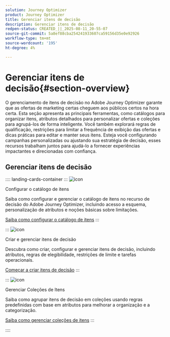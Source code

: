 ```yaml
---
solution: Journey Optimizer
product: Journey Optimizer
title: Gerenciar itens de decisão
description: Gerenciar itens de decisão
redpen-status: CREATED_||_2025-08-11_20-55-07
source-git-commit: 5a8ef88cba254241933607ca59156d35e0e92926
workflow-type: tm+mt
source-wordcount: '195'
ht-degree: 4%

---
```



# Gerenciar itens de decisão{#section-overview}

O gerenciamento de itens de decisão no Adobe Journey Optimizer garante que as ofertas de marketing certas cheguem aos públicos certos na hora certa. Esta seção apresenta as principais ferramentas, como catálogos para organizar itens, atributos detalhados para personalizar ofertas e coleções para agrupá-los de forma inteligente. Você também explorará regras de qualificação, restrições para limitar a frequência de exibição das ofertas e dicas práticas para editar e manter seus itens. Esteja você configurando campanhas personalizadas ou ajustando sua estratégia de decisão, esses recursos trabalham juntos para ajudá-lo a fornecer experiências impactantes e direcionadas com confiança.

## Gerenciar itens de decisão

:::: landing-cards-container
:::
![icon](https://cdn.experienceleague.adobe.com/icons/gear.svg)

Configurar o catálogo de itens

Saiba como configurar e gerenciar o catálogo de itens no recurso de decisão do Adobe Journey Optimizer, incluindo acesso a esquema, personalização de atributos e noções básicas sobre limitações.

[Saiba como configurar o catálogo de itens](../using/experience-decisioning/catalogs.md)
:::

:::
![icon](https://cdn.experienceleague.adobe.com/icons/list-check.svg)

Criar e gerenciar itens de decisão

Descubra como criar, configurar e gerenciar itens de decisão, incluindo atributos, regras de elegibilidade, restrições de limite e tarefas operacionais.

[Começar a criar itens de decisão](../using/experience-decisioning/items.md)
:::

:::
![icon](https://cdn.experienceleague.adobe.com/icons/puzzle-piece.svg)

Gerenciar Coleções de Itens

Saiba como agrupar itens de decisão em coleções usando regras predefinidas com base em atributos para melhorar a organização e a categorização.

[Saiba como gerenciar coleções de itens](../using/experience-decisioning/collections.md)
:::

::::
